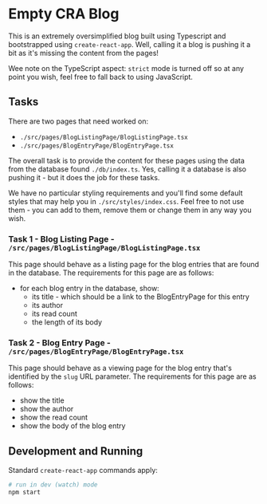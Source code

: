 # Empty CRA Blog

This is an extremely oversimplified blog built using Typescript and bootstrapped using `create-react-app`. Well, calling
it a blog is pushing it a bit as it's missing the content from the pages!

Wee note on the TypeScript aspect: `strict` mode is turned off so at any point you wish, feel free to fall back to using
JavaScript.

## Tasks

There are two pages that need worked on:

* `./src/pages/BlogListingPage/BlogListingPage.tsx`
* `./src/pages/BlogEntryPage/BlogEntryPage.tsx`

The overall task is to provide the content for these pages using the data from the database found `./db/index.ts`. Yes,
calling it a database is also pushing it - but it does the job for these tasks.

We have no particular styling requirements and you'll find some default styles that may help you in
`./src/styles/index.css`. Feel free to not use them - you can add to them, remove them or change them in any way you
wish.

### Task 1 - Blog Listing Page - `/src/pages/BlogListingPage/BlogListingPage.tsx`

This page should behave as a listing page for the blog entries that are found in the database. The requirements for this
page are as follows:

* for each blog entry in the database, show:
  * its title - which should be a link to the BlogEntryPage for this entry
  * its author
  * its read count
  * the length of its body

### Task 2 - Blog Entry Page - `/src/pages/BlogEntryPage/BlogEntryPage.tsx`

This page should behave as a viewing page for the blog entry that's identified by the `slug` URL parameter. The
requirements for this page are as follows:

* show the title
* show the author
* show the read count
* show the body of the blog entry

## Development and Running

Standard `create-react-app` commands apply:

```sh
# run in dev (watch) mode
npm start
```
